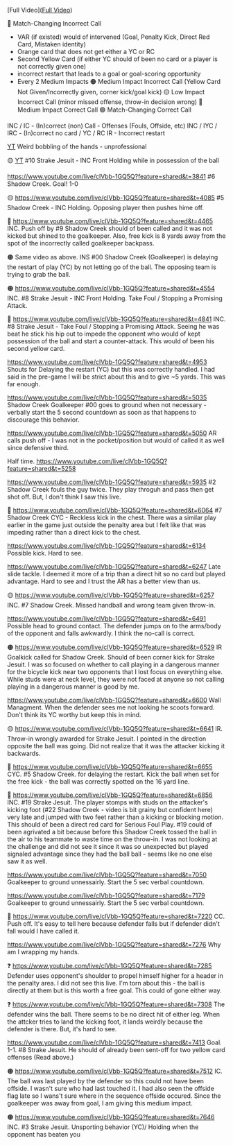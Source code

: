 [Full Video]([Full Video](https://www.youtube.com/live/clVbb-1GQ5Q?feature=shared))

🔴 Match-Changing Incorrect Call 
- VAR (if existed) would of intervened (Goal, Penalty Kick, Direct Red Card, Mistaken identity)
- Orange card that does not get either a YC or RC
- Second Yellow Card (if either YC should of been no card or a player is not correctly given one)
- incorrect restart that leads to a goal or goal-scoring opportunity
- Every 2 Medium Impacts
🟠 Medium Impact Incorrect Call (Yellow Card Not Given/Incorrectly given, corner kick/goal kick)
🟡 Low Impact Incorrect Call (minor missed offense, throw-in decision wrong)
🔵 Medium Impact Correct Call
🟢 Match-Changing Correct Call

INC / IC - (In)correct (non) Call - Offenses (Fouls, Offside, etc)
INC / IYC / IRC - (In)correct no card / YC / RC
IR - Incorrect restart


[YT](https://www.youtube.com/live/clVbb-1GQ5Q?feature=shared&t=3151) Weird bobbling of the hands - unprofessional

🟡 [YT](https://www.youtube.com/live/clVbb-1GQ5Q?feature=shared&t=3439) #10 Strake Jesuit - INC Front Holding while in possession of the ball

https://www.youtube.com/live/clVbb-1GQ5Q?feature=shared&t=3841 #6 Shadow Creek. Goal! 1-0

🟡 https://www.youtube.com/live/clVbb-1GQ5Q?feature=shared&t=4085 #5 Shadow Creek - INC Holding. Opposing player then pushes hime off. 

🔴 https://www.youtube.com/live/clVbb-1GQ5Q?feature=shared&t=4465 INC. Push off by #9 Shadow Creek should of been called and it was not kicked but shined to the goalkeeper. Also, free kick is 8 yards away from the spot of the incorrectly called goalkeeper backpass.

🟠 Same video as above. INS #00 Shadow Creek (Goalkeeper) is delaying the restart of play (YC) by not letting go of the ball. The opposing team is trying to grab the ball. 

🟠 https://www.youtube.com/live/clVbb-1GQ5Q?feature=shared&t=4554 INC. #8 Strake Jesuit - INC Front Holding. Take Foul / Stopping a Promising Attack.

🔴 https://www.youtube.com/live/clVbb-1GQ5Q?feature=shared&t=4841 INC. #8 Strake Jesuit - Take Foul / Stopping a Promising Attack. Seeing he was beat he stick his hip out to impede the opponent who would of kept possession of the ball and start a counter-attack. This would of been his second yellow card. 

https://www.youtube.com/live/clVbb-1GQ5Q?feature=shared&t=4953 Shouts for Delaying the restart (YC) but this was correctly handled. I had said in the pre-game I will be strict about this and to give ~5 yards. This was far enough.

https://www.youtube.com/live/clVbb-1GQ5Q?feature=shared&t=5035 Shadow Creek Goalkeeper #00 goes to ground when not necessary - verbally start the 5 second countdown as soon as that happens to discourage this behavior.

https://www.youtube.com/live/clVbb-1GQ5Q?feature=shared&t=5050 AR calls push off - I was not in the pocket/position but would of called it as well since defensive third.

Half time. https://www.youtube.com/live/clVbb-1GQ5Q?feature=shared&t=5258

https://www.youtube.com/live/clVbb-1GQ5Q?feature=shared&t=5935 #2 Shadow Creek fouls the guy twice. They play throguh and pass then get shot off. But, I don't think I saw this live.

🔵 https://www.youtube.com/live/clVbb-1GQ5Q?feature=shared&t=6064 #7 Shadow Creek CYC - Reckless kick in the chest. There was a similar play earlier in the game just outside the penalty area but I felt like that was impeding rather than a direct kick to the chest. 

https://www.youtube.com/live/clVbb-1GQ5Q?feature=shared&t=6134 Possible kick. Hard to see.

https://www.youtube.com/live/clVbb-1GQ5Q?feature=shared&t=6247 Late slide tackle. I deemed it more of a trip than a direct hit so no card but played advantage. Hard to see and I trust the AR has a better view than us.

🟡 https://www.youtube.com/live/clVbb-1GQ5Q?feature=shared&t=6257 INC. #7 Shadow Creek. Missed handball and wrong team given throw-in.

https://www.youtube.com/live/clVbb-1GQ5Q?feature=shared&t=6491 Possible head to ground contact. The defender jumps on to the arms/body of the opponent and falls awkwardly. I think the no-call is correct.

🟠 https://www.youtube.com/live/clVbb-1GQ5Q?feature=shared&t=6529 IR Goalkick called for Shadow Creek. Should of been corner kick for Strake Jesuit. I was so focused on whether to call playing in a dangerous manner for the bicycle kick near two opponents that I lost focus on everything else. While studs were at neck level, they were not faced at anyone so not calling playing in a dangerous manner is good by me.

https://www.youtube.com/live/clVbb-1GQ5Q?feature=shared&t=6600 Wall Managment. When the defender sees me not looking he scoots forward. Don't think its YC worthy but keep this in mind.

🟡 https://www.youtube.com/live/clVbb-1GQ5Q?feature=shared&t=6641 IR. Throw-in wrongly awarded for Strake Jesuit. I pointed in the direction opposite the ball was going. Did not realize that it was the attacker kicking it backwards. 

🔵 https://www.youtube.com/live/clVbb-1GQ5Q?feature=shared&t=6655 CYC. #5 Shadow Creek. for delaying the restart. Kick the ball when set for the free kick - the ball was correctly spotted on the 16 yard line. 

🔴 https://www.youtube.com/live/clVbb-1GQ5Q?feature=shared&t=6856 INC. #19 Strake Jesuit. The player stomps with studs on the attacker's kicking foot (#22 Shadow Creek - video is bit grainy but confident here) very late and jumped with two feet rather than a kicking or blocking motion. This should of been a direct red card for Serious Foul Play. #19 could of been agrivated a bit because before this Shadow Creek tossed the ball in the air to his teammate to waste time on the throw-in. I was not looking at the challenge and did not see it since it was so unexpected but played signaled advantage since they had the ball ball - seems like no one else saw it as well.

https://www.youtube.com/live/clVbb-1GQ5Q?feature=shared&t=7050 Goalkeeper to ground unnessairly. Start the 5 sec verbal countdown.

https://www.youtube.com/live/clVbb-1GQ5Q?feature=shared&t=7179 Goalkeeper to ground unnessairly. Start the 5 sec verbal countdown.

🔵 https://www.youtube.com/live/clVbb-1GQ5Q?feature=shared&t=7220 CC. Push off. It's easy to tell here because defender falls but if defender didn't fall would I have called it.

https://www.youtube.com/live/clVbb-1GQ5Q?feature=shared&t=7276 Why am I wrapping my hands.

❓ https://www.youtube.com/live/clVbb-1GQ5Q?feature=shared&t=7285 Defender uses opponent's shoulder to propel himself higher for a header in the penalty area. I did not see this live. I'm torn about this - the ball is directly at them but is this worth a free goal. This could of gone either way.

❓ https://www.youtube.com/live/clVbb-1GQ5Q?feature=shared&t=7308 The defender wins the ball. There seems to be no direct hit of either leg. When the attcker tries to land the kicking foot, it lands weirdly because the defender is there. But, it's hard to see.  

https://www.youtube.com/live/clVbb-1GQ5Q?feature=shared&t=7413 Goal. 1-1. #8 Strake Jesuit. He should of already been sent-off for two yellow card offenses (Read above.)

🟠 https://www.youtube.com/live/clVbb-1GQ5Q?feature=shared&t=7512 IC. The ball was last played by the defender so this could not have been offside. I wasn't sure who had last touched it. I had also seen the offside flag late so I wans't sure where in the sequence offside occured. Since the goalkeeper was away from goal, I am giving this medium impact.

🟠 https://www.youtube.com/live/clVbb-1GQ5Q?feature=shared&t=7646 INC. #3 Strake Jesuit. Unsporting behavior (YC)/ Holding when the opponent has beaten you

